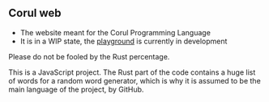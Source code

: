 ## Corul web
- The website meant for the Corul Programming Language
- It is in a WIP state, the [playground](https://corul.ml/play) is currently in development

Please do not be fooled by the Rust percentage.

This is a JavaScript project. The Rust part of the code contains a huge list of words for a random word generator, which is why it is assumed to be the main language of the project, by GitHub.